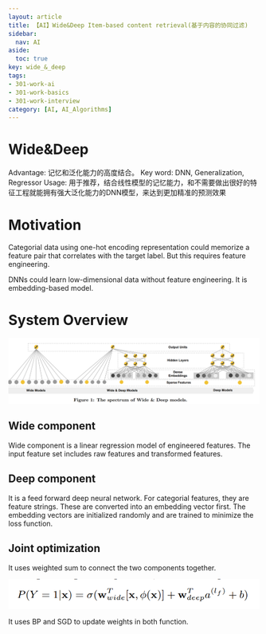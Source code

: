 ```yaml
---
layout: article
title: 【AI】Wide&Deep Item-based content retrieval(基于内容的协同过滤)
sidebar:
  nav: AI
aside:
  toc: true
key: wide_&_deep
tags:
- 301-work-ai
- 301-work-basics
- 301-work-interview
category: [AI, AI_Algorithms]
---
```

# Wide&Deep

Advantage: 记忆和泛化能力的高度结合。
Key word: DNN, Generalization, Regressor
Usage: 用于推荐，结合线性模型的记忆能力，和不需要做出很好的特征工程就能拥有强大泛化能力的DNN模型，来达到更加精准的预测效果

# Motivation

Categorial data using one-hot encoding representation could memorize a feature pair that correlates with the target label. But this requires feature engineering. 

DNNs could learn low-dimensional data without feature engineering. It is embedding-based model. 

# System Overview

![Image](/assets/images/wide&deep.png)

## Wide component

Wide component is a linear regression model of engineered features. The input feature set includes raw features and transformed features. 

## Deep component

It is a feed forward deep neural network. For categorial features, they are feature strings. These are converted into an embedding vector first. The embedding vectors are initialized randomly and are trained to minimize the loss function. 

## Joint optimization

It uses weighted sum to connect the two components together. 

![Image](/assets/images/wide&deep_1.png)

It uses BP and SGD to update weights in both function.